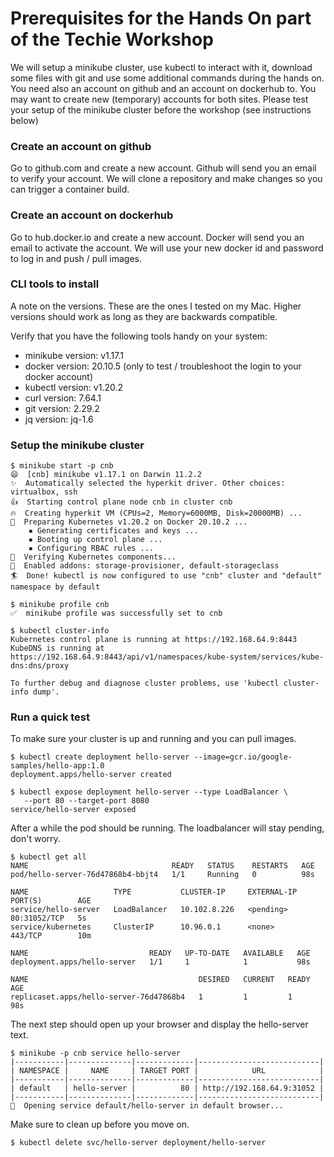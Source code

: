 # Prerequisites for the Hands On part of the Techie Workshop

We will setup a minikube cluster, use kubectl to interact with it, download some files with git and use some additional commands during the hands on.
You need also an account on github and an account on dockerhub to. You may want to create new (temporary) accounts for both sites.
Please test your setup of the minikube cluster before the workshop (see instructions below)

### Create an account on github

Go to github.com and create a new account.
Github will send you an email to verify your account.
We will clone a repository and make changes so you can trigger a container build.

### Create an account on dockerhub

Go to hub.docker.io and create a new account.
Docker will send you an email to activate the account.
We will use your new docker id and password to log in and push / pull images.

### CLI tools to install

A note on the versions. These are the ones I tested on my Mac. Higher versions should work as long as they are backwards compatible.

Verify that you have the following tools handy on your system:
- minikube version: v1.17.1
- docker version: 20.10.5 (only to test / troubleshoot the login to your docker account)
- kubectl version: v1.20.2
- curl version: 7.64.1
- git version: 2.29.2
- jq version: jq-1.6

### Setup the minikube cluster

```
$ minikube start -p cnb
😄  [cnb] minikube v1.17.1 on Darwin 11.2.2
✨  Automatically selected the hyperkit driver. Other choices: virtualbox, ssh
👍  Starting control plane node cnb in cluster cnb
🔥  Creating hyperkit VM (CPUs=2, Memory=6000MB, Disk=20000MB) ...
🐳  Preparing Kubernetes v1.20.2 on Docker 20.10.2 ...
    ▪ Generating certificates and keys ...
    ▪ Booting up control plane ...
    ▪ Configuring RBAC rules ...
🔎  Verifying Kubernetes components...
🌟  Enabled addons: storage-provisioner, default-storageclass
🏄  Done! kubectl is now configured to use "cnb" cluster and "default" namespace by default
```

```
$ minikube profile cnb
✅  minikube profile was successfully set to cnb
```
```
$ kubectl cluster-info
Kubernetes control plane is running at https://192.168.64.9:8443
KubeDNS is running at https://192.168.64.9:8443/api/v1/namespaces/kube-system/services/kube-dns:dns/proxy

To further debug and diagnose cluster problems, use 'kubectl cluster-info dump'.
```
### Run a quick test

To make sure your cluster is up and running and you can pull images.

```
$ kubectl create deployment hello-server --image=gcr.io/google-samples/hello-app:1.0
deployment.apps/hello-server created
```

```
$ kubectl expose deployment hello-server --type LoadBalancer \
   --port 80 --target-port 8080
service/hello-server exposed
```

After a while the pod should be running. The loadbalancer will stay pending, don't worry.
```
$ kubectl get all
NAME                                READY   STATUS    RESTARTS   AGE
pod/hello-server-76d47868b4-bbjt4   1/1     Running   0          98s

NAME                   TYPE           CLUSTER-IP     EXTERNAL-IP   PORT(S)        AGE
service/hello-server   LoadBalancer   10.102.8.226   <pending>     80:31052/TCP   5s
service/kubernetes     ClusterIP      10.96.0.1      <none>        443/TCP        10m

NAME                           READY   UP-TO-DATE   AVAILABLE   AGE
deployment.apps/hello-server   1/1     1            1           98s

NAME                                      DESIRED   CURRENT   READY   AGE
replicaset.apps/hello-server-76d47868b4   1         1         1       98s
``` 

The next step should open up your browser and display the hello-server text.
```
$ minikube -p cnb service hello-server
|-----------|--------------|-------------|---------------------------|
| NAMESPACE |     NAME     | TARGET PORT |            URL            |
|-----------|--------------|-------------|---------------------------|
| default   | hello-server |          80 | http://192.168.64.9:31052 |
|-----------|--------------|-------------|---------------------------|
🎉  Opening service default/hello-server in default browser...
```

Make sure to clean up before you move on.
```
$ kubectl delete svc/hello-server deployment/hello-server
```

